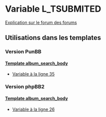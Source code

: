 # Variable L_TSUBMITED
[Explication sur le forum des forums](http://forum.forumactif.com/t294113-listing-des-variables#L_TSUBMITED)
## Utilisations dans les templates
### Version PunBB
#### [Template album_search_body](punbb/album_search_body.md)
* [Variable à la ligne 35](../punbb/album_search_body.tpl#L35)
### Version phpBB2
#### [Template album_search_body](subsilver/album_search_body.md)
* [Variable à la ligne 26](../subsilver/album_search_body.tpl#L26)